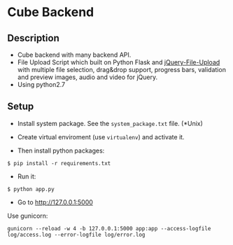 Cube Backend
===================

## Description
- Cube backend with many backend API.
- File Upload Script which built on Python Flask and [jQuery-File-Upload](https://github.com/blueimp/jQuery-File-Upload/) with multiple file selection, drag&amp;drop support, progress bars, validation and preview images, audio and video for jQuery.
- Using python2.7

## Setup
- Install system package. See the `system_package.txt` file. (*Unix)

- Create virtual enviroment (use `virtualenv`) and activate it.

- Then install python packages:  
```
$ pip install -r requirements.txt
```

- Run it:

```
$ python app.py
```

- Go to http://127.0.0.1:5000


Use gunicorn:
```
gunicorn --reload -w 4 -b 127.0.0.1:5000 app:app --access-logfile log/access.log --error-logfile log/error.log
```